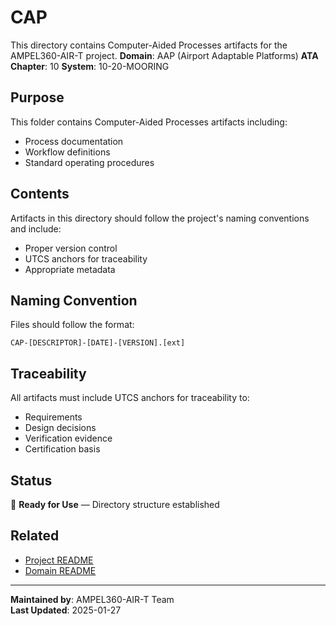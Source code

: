 # CAP
This directory contains Computer-Aided Processes artifacts for the AMPEL360-AIR-T project.
**Domain**: AAP (Airport Adaptable Platforms)
**ATA Chapter**: 10
**System**: 10-20-MOORING

## Purpose
This folder contains Computer-Aided Processes artifacts including:
- Process documentation
- Workflow definitions
- Standard operating procedures

## Contents
Artifacts in this directory should follow the project's naming conventions and include:
- Proper version control
- UTCS anchors for traceability
- Appropriate metadata

## Naming Convention
Files should follow the format:
```
CAP-[DESCRIPTOR]-[DATE]-[VERSION].[ext]
```

## Traceability
All artifacts must include UTCS anchors for traceability to:
- Requirements
- Design decisions
- Verification evidence
- Certification basis

## Status
🚧 **Ready for Use** — Directory structure established

## Related
- [Project README](../../../README.md)
- [Domain README](../../../../README.md)

---
**Maintained by**: AMPEL360-AIR-T Team  
**Last Updated**: 2025-01-27
